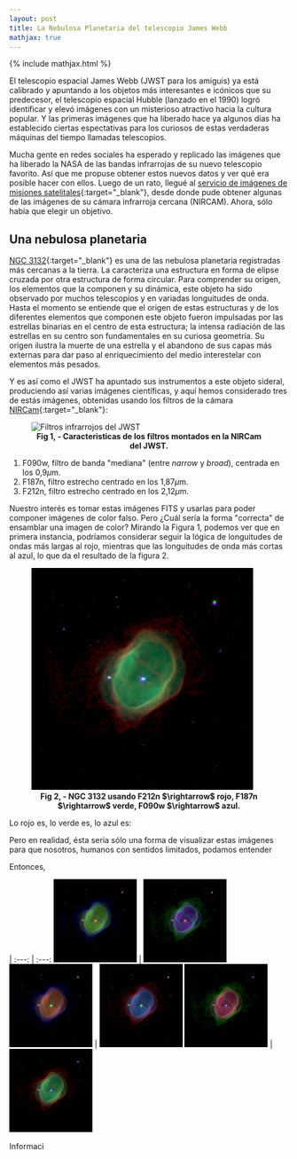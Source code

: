 ```yaml
---
layout: post
title: La Nebulosa Planetaria del telescopio James Webb
mathjax: true
---
```

{% include mathjax.html %}

El telescopio espacial James Webb (JWST para los amiguis) ya está calibrado y apuntando a los objetos más interesantes e icónicos que su predecesor, el telescopio espacial Hubble (lanzado en el 1990) logró identificar y elevó imágenes con un misterioso atractivo hacia la cultura popular. Y las primeras imágenes que ha liberado hace ya algunos días ha establecido ciertas espectativas para los curiosos de estas verdaderas máquinas del tiempo llamadas telescopios. 

Mucha gente en redes sociales ha esperado y replicado las imágenes que ha liberado la NASA de las bandas infrarrojas de su nuevo telescopio favorito. Así que me propuse obtener estos nuevos datos y ver qué era posible hacer con ellos. Luego de un rato, llegué al [servicio de imágenes de misiones satelitales](https://mast.stsci.edu/portal/Mashup/Clients/Mast/Portal.html){:target="_blank"}, desde donde pude obtener algunas de las imágenes de su cámara infrarroja cercana (NIRCAM). Ahora, sólo había que elegir un objetivo.

## Una nebulosa planetaria

[NGC 3132](https://es.wikipedia.org/wiki/NGC_3132){:target="_blank"} es una de las nebulosa planetaria registradas más cercanas a la tierra. La caracteriza una estructura en forma de elipse cruzada por otra estructura de forma circular. Para comprender su origen, los elementos que la componen y su dinámica, este objeto ha sido observado por muchos telescopios y en variadas longuitudes de onda. Hasta el momento se entiende que el origen de estas estructuras y de los diferentes elementos que componen este objeto fueron impulsadas por las estrellas binarias en el centro de esta estructura; la intensa radiación de las estrellas en su centro son fundamentales en su curiosa geometría. Su origen ilustra la muerte de una estrella y el abandono de sus capas más externas para dar paso al enriquecimiento del medio interestelar con elementos más pesados.

Y es así como el JWST ha apuntado sus instrumentos a este objeto sideral, produciendo así varias imágenes científicas, y aquí hemos considerado tres de estás imágenes, obtenidas usando los filtros de la cámara [NIRCam](https://jwst-docs.stsci.edu/jwst-near-infrared-camera/nircam-instrumentation/nircam-filters){:target="_blank"}:

<figure>
<img src="https://jwst-docs.stsci.edu/files/97978094/97978103/1/1596073152060/nircam_filters.png" alt="Filtros infrarrojos del JWST"  width="500" height="370" /> 
<figcaption align = "center"><b>Fig 1, - Caracteristicas de los filtros montados en la NIRCam del JWST.</b></figcaption>
</figure>

1. F090w, filtro de banda "mediana" (entre *narrow* y *broad*), centrada en los 0,9$\mu$m.
2. F187n, filtro estrecho centrado en los 1,87$\mu$m.
3. F212n, filtro estrecho centrado en los 2,12$\mu$m.

Nuestro interés es tomar estas imágenes FITS y usarlas para poder componer imágenes de color falso. Pero ¿Cuál sería la forma "correcta" de ensamblar una imagen de color? Mirando la Figura 1, podemos ver que en primera instancia, podríamos considerar seguir la lógica de longuitudes de ondas más largas al rojo, mientras que las longuitudes de onda más cortas al azul, lo que da el resultado de la figura 2. 

<figure>
<img src="https://raw.githubusercontent.com/nicomedinap/nicomedinap.github.io/master/_posts/JWST_NGC7293/JamesWebb_6.jpg" width="400" height="400" >
<figcaption align = "center"><b>Fig 2, - NGC 3132 usando F212n $\rightarrow$ rojo, 
F187n $\rightarrow$ verde, F090w $\rightarrow$ azul.</b></figcaption>
</figure>

Lo rojo es, lo verde es, lo azul es:

Pero en realidad, ésta seria sólo una forma de visualizar estas imágenes para que nosotros, humanos con sentidos limitados, podamos entender 

Entonces, 

   | 
:---: | :---: 
<img src="https://raw.githubusercontent.com/nicomedinap/nicomedinap.github.io/master/_posts/JWST_NGC7293/JamesWebb_1.jpg" width="150" height="150" > | <img src="https://raw.githubusercontent.com/nicomedinap/nicomedinap.github.io/master/_posts/JWST_NGC7293/JamesWebb_2.jpg" width="150" height="150" > 
<img src="https://raw.githubusercontent.com/nicomedinap/nicomedinap.github.io/master/_posts/JWST_NGC7293/JamesWebb_3.jpg" width="150" height="150" > | <img src="https://raw.githubusercontent.com/nicomedinap/nicomedinap.github.io/master/_posts/JWST_NGC7293/JamesWebb_4.jpg" width="150" height="150" > 
<img src="https://raw.githubusercontent.com/nicomedinap/nicomedinap.github.io/master/_posts/JWST_NGC7293/JamesWebb_5.jpg" width="150" height="150" > | <img src="https://raw.githubusercontent.com/nicomedinap/nicomedinap.github.io/master/_posts/JWST_NGC7293/JamesWebb_6.jpg" width="150" height="150" >

Informaci


